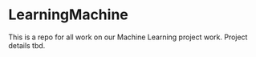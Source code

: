 # LearningMachine
This is a repo for all work on our Machine Learning project work.
Project details tbd.
